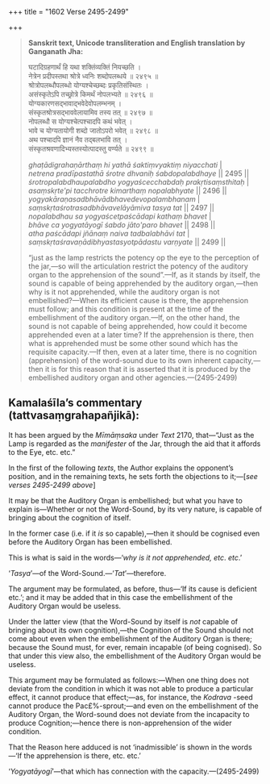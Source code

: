+++
title = "1602 Verse 2495-2499"

+++
> **Sanskrit text, Unicode transliteration and English translation by Ganganath Jha:** 
>
> घटादिग्रहणार्थं हि यथा शक्तिंव्यक्तिं नियच्छति ।  
> नेत्रेन प्रदीपस्तथा श्रोत्रे ध्वनिः शब्दोपलब्धये ॥ २४९५ ॥  
> श्रोत्रोपलब्धौपलब्धो योग्यश्चेच्छब्दः प्रकृतिसंस्थितः ।  
> असंस्कृतेऽपि तच्छ्रोत्रे किमर्थं नोपलभ्यते ॥ २४९६ ॥  
> योग्यकारणसद्भावाद्भवेदेवोपलम्भनम् ।  
> संस्कृतश्रोत्रसद्भाववेलायामिव तस्य तत् ॥ २४९७ ॥  
> नोपलब्धौ स योग्यश्चेत्पश्चादपि कथं भवेत् ।  
> भावे च योग्यतायोगी शब्दो जातोऽपरो भवेत् ॥ २४९८ ॥  
> अथ पश्चादपि ज्ञानं नैव तद्बलभावि तत् ।  
> संस्कृतश्रवणादिभ्यस्तस्योत्पादस्तु वर्ण्यते ॥ २४९९ ॥ 
>
> *ghaṭādigrahaṇārthaṃ hi yathā śaktiṃvyaktiṃ niyacchati* \|  
> *netrena pradīpastathā śrotre dhvaniḥ śabdopalabdhaye* \|\| 2495 \|\|  
> *śrotropalabdhaupalabdho yogyaścecchabdaḥ prakṛtisaṃsthitaḥ* \|  
> *asaṃskṛte'pi tacchrotre kimarthaṃ nopalabhyate* \|\| 2496 \|\|  
> *yogyakāraṇasadbhāvādbhavedevopalambhanam* \|  
> *saṃskṛtaśrotrasadbhāvavelāyāmiva tasya tat* \|\| 2497 \|\|  
> *nopalabdhau sa yogyaścetpaścādapi kathaṃ bhavet* \|  
> *bhāve ca yogyatāyogī śabdo jāto'paro bhavet* \|\| 2498 \|\|  
> *atha paścādapi jñānaṃ naiva tadbalabhāvi tat* \|  
> *saṃskṛtaśravaṇādibhyastasyotpādastu varṇyate* \|\| 2499 \|\| 
>
> “just as the lamp restricts the potency op the eye to the perception of the jar,—so will the articulation restrict the potency of the auditory organ to the apprehension of the sound”.—If, as it stands by itself, the sound is capable of being apprehended by the auditory organ,—then why is it not apprehended, while the auditory organ is not embellished?—When its efficient cause is there, the apprehension must follow; and this condition is present at the time of the embellishment of the auditory organ.—If, on the other hand, the sound is not capable of being apprehended, how could it become apprehended even at a later time? If the apprehension is there, then what is apprehended must be some other sound which has the requisite capacity.—If then, even at a later time, there is no cognition (apprehension) of the word-sound due to its own inherent capacity,—then it is for this reason that it is asserted that it is produced by the embellished auditory organ and other agencies.—(2495-2499)



## Kamalaśīla’s commentary (tattvasaṃgrahapañjikā):

It has been argued by the *Mīmāṃsaka* under *Text* 2170, that—“Just as the Lamp is regarded as the *manifester* of the Jar, through the aid that it affords to the Eye, etc. etc.”

In the first of the following *texts*, the Author explains the opponent’s position, and in the remaining texts, he sets forth the objections to it;—[*see verses 2495-2499 above*]

It may be that the Auditory Organ is embellished; but what you have to explain is—Whether or not the Word-Sound, by its very nature, is capable of bringing about the cognition of itself.

In the former case (i.e. if it *is* so capable),—then it should be cognised even before the Auditory Organ has been embellished.

This is what is said in the words—‘*why is it not apprehended, etc*. *etc*.’

‘*Tasya*’—of the Word-Sound.—‘*Tat*’—therefore.

The argument may be formulated, as before, thus—‘If its cause is deficient etc.’; and it may be added that in this case the embellishment of the Auditory Organ would be useless.

Under the latter view (that the Word-Sound by itself is *not* capable of bringing about its own cognition),—the Cognition of the Sound should not come about even when the embellishment of the Auditory Organ is there; because the Sound must, for ever, remain incapable (of being cognised). So that under this view also, the embellishment of the Auditory Organ would be useless.

This argument may be formulated as follows:—When one thing does not deviate from the condition in which it was not able to produce a particular effect, it cannot produce that effect;—as, for instance, the *Kodrava* -seed cannot produce the Pac£%-sprout;—and even on the embellishment of the Auditory Organ, the Word-sound does not deviate from the incapacity to produce Cognition;—hence there is non-apprehension of the wider condition.

That the Reason here adduced is not ‘inadmissible’ is shown in the words—‘If the apprehension is there, etc. etc.’

‘*Yogyatāyogī*’—that which has connection with the capacity.—(2495-2499)


